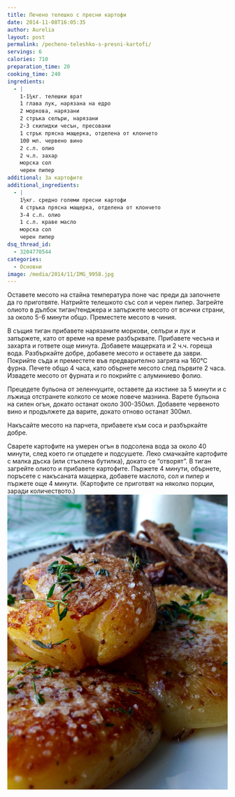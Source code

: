 ```yaml
---
title: Печено телешко с пресни картофи
date: 2014-11-08T16:05:35
author: Aurelia
layout: post
permalink: /pecheno-teleshko-s-presni-kartofi/
servings: 6
calories: 710
preparation_time: 20
cooking_time: 240
ingredients:
  - |
    1-1¼кг. телешки врат
    1 глава лук, нарязана на едро
    2 моркова, нарязани
    2 стръка селъри, нарязани
    2-3 скилидки чесън, пресовани
    1 стрък прясна мащерка, отделена от клончето
    100 мл. червено вино
    2 с.л. олио
    2 ч.л. захар
    морска сол
    черен пипер
additional: За картофите
additional_ingredients:
  - |
    1½кг. средно големи пресни картофи
    4 стръка прясна мащерка, отделена от клончето
    3-4 с.л. олио
    1 с.л. краве масло
    морска сол 
    черен пипер
dsq_thread_id:
  - 3204770544
categories:
  - Основни
image: /media/2014/11/IMG_9958.jpg
---
```

Оставете месото на стайна температура поне час преди да започнете да го приготвяте. Натрийте телешкото със сол и черен пипер. Загрейте олиото в дълбок тиган/тенджера и запържете месото от всички страни, за около 5-6 минути общо. Преместете месото в чиния.
  
В същия тиган прибавете нарязаните моркови, селъри и лук и запържете, като от време на време разбърквате. Прибавете чесъна и захарта и гответе още минута. Добавете мащерката и 2 ч.ч. гореща вода. Разбъркайте добре, добавете месото и оставете да заври. Покрийте съда и преместете във предварително загрята на 160°С фурна. Печете общо 4 часа, като обърнете месото след първите 2 часа. Извадете месото от фурната и го покрийте с алуминиево фолио.
  
Прецедете бульона от зеленчуците, оставете да изстине за 5 минути и с лъжица отстранете колкото се може повече мазнина. Варете бульона на силен огън, докато останат около 300-350мл. Добавете червеното вино и продължете да варите, докато отново останат 300мл.
  
Накъсайте месото на парчета, прибавете към соса и разбъркайте добре.

Сварете картофите на умерен огън в подсолена вода за около 40 минути, след което ги отцедете и подсушете. Леко смачкайте картофите с малка дъска (или стъклена бутилка), докато се &#8220;отворят&#8221;. В тиган загрейте олиото и прибавете картофите. Пържете 4 минути, обърнете, поръсете с накъсаната мащерка, добавете маслото, сол и пипер и пържете още 4 минути. (Картофите се приготвят на няколко порции, заради количеството.)<img src="/media/2014/11/IMG_9963.jpg" alt="Пресни картофи" class="alignnone" />